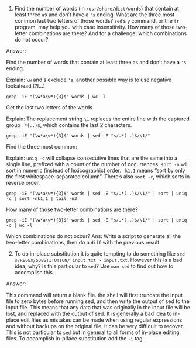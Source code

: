 1. Find the number of words (in `/usr/share/dict/words`) that contain at least three `a`s and don’t have a `'s` ending. What are the three most common last two letters of those words? `sed`’s `y` command, or the `tr` program, may help you with case insensitivity. How many of those two-letter combinations are there? And for a challenge: which combinations do not occur?
 
 Answer:
 
 Find the number of words that contain at least three `a`s and don’t have a `'s` ending. 
 
 Explain: `\w` and `$` exclude `'s`, another possible way is to use negative lookahead (?!...)
 ```
 grep -iE "(\w*a\w*){3}$" words | wc -l
 ```

 Get the last two letters of the words
 
 Explain: The replacement string `\1` replaces the entire line with the captured group `.*(..)$`, which contains the last 2 characters.
 ```
 grep -iE "(\w*a\w*){3}$" words | sed -E "s/.*(..)$/\1/"
 ```
 
 Find the three most common:
 
 Explain: `uniq -c` will collapse consecutive lines that are the same into a single line, prefixed with a count of the number of occurrences. `sort -n` will sort in numeric (instead of lexicographic) order. `-k1,1` means “sort by only the first whitespace-separated column”. There’s also `sort -r`, which sorts in reverse order.
 ```
 grep -iE "(\w*a\w*){3}$" words | sed -E "s/.*(..)$/\1/" | sort | uniq -c | sort -nk1,1 | tail -n3
 ```

 How many of those two-letter combinations are there?
 ```
 grep -iE "(\w*a\w*){3}$" words | sed -E "s/.*(..)$/\1/" | sort | uniq -c | wc -l
 ```
 
 Which combinations do not occur? Ans: Write a script to generate all the two-letter combinations, then do a `diff` with the previous result.
 
2. To do in-place substitution it is quite tempting to do something like `sed s/REGEX/SUBSTITUTION/ input.txt > input.txt`. However this is a bad idea, why? Is this particular to `sed`? Use `man sed` to find out how to accomplish this.

 Answer:
 
 This command will return a blank file. the shell will first truncate the input file to zero bytes before running sed, and then write the output of sed to the input file. This means that any data that was originally in the input file will be lost, and replaced with the output of sed. It is generally a bad idea to in-place edit files as mistakes can be made when using regular expressions and without backups on the original file, it can be very difficult to recover. This is not particular to `sed` but in general to all forms of in-place editing files. To accomplish in-plface substitution add the `-i` tag.
